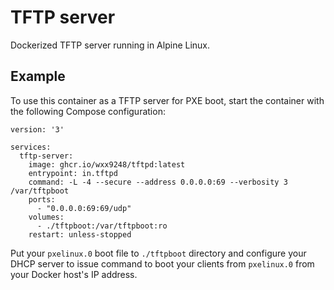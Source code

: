 # TFTP server

Dockerized TFTP server running in Alpine Linux.

## Example

To use this container as a TFTP server for PXE boot, start the
container with the following Compose configuration:

```
version: '3'

services:
  tftp-server:
    image: ghcr.io/wxx9248/tftpd:latest
    entrypoint: in.tftpd
    command: -L -4 --secure --address 0.0.0.0:69 --verbosity 3 /var/tftpboot
    ports:
      - "0.0.0.0:69:69/udp"
    volumes:
      - ./tftpboot:/var/tftpboot:ro
    restart: unless-stopped
```

Put your `pxelinux.0` boot file to `./tftpboot` directory and configure
your DHCP server to issue command to boot your clients from `pxelinux.0`
from your Docker host's IP address.

